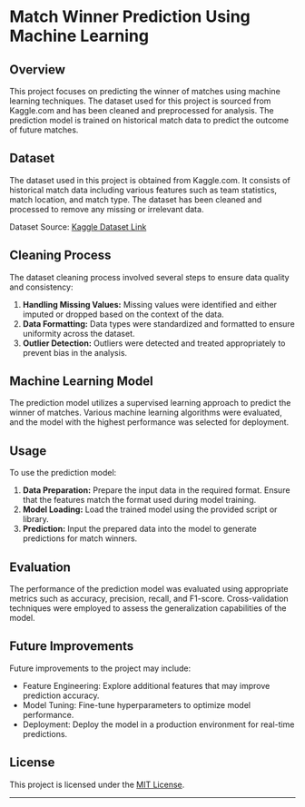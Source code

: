 
# Match Winner Prediction Using Machine Learning

## Overview

This project focuses on predicting the winner of matches using machine learning techniques. The dataset used for this project is sourced from Kaggle.com and has been cleaned and preprocessed for analysis. The prediction model is trained on historical match data to predict the outcome of future matches.

## Dataset

The dataset used in this project is obtained from Kaggle.com. It consists of historical match data including various features such as team statistics, match location, and match type. The dataset has been cleaned and processed to remove any missing or irrelevant data. 

Dataset Source: [Kaggle Dataset Link]([https://www.kaggle.com/dataset-link](https://www.kaggle.com/datasets/sandesh0802/ipl-dataset-2008-2023))

## Cleaning Process

The dataset cleaning process involved several steps to ensure data quality and consistency:

1. **Handling Missing Values:** Missing values were identified and either imputed or dropped based on the context of the data.
2. **Data Formatting:** Data types were standardized and formatted to ensure uniformity across the dataset.
3. **Outlier Detection:** Outliers were detected and treated appropriately to prevent bias in the analysis.

## Machine Learning Model

The prediction model utilizes a supervised learning approach to predict the winner of matches. Various machine learning algorithms were evaluated, and the model with the highest performance was selected for deployment. 

## Usage

To use the prediction model:

1. **Data Preparation:** Prepare the input data in the required format. Ensure that the features match the format used during model training.
2. **Model Loading:** Load the trained model using the provided script or library.
3. **Prediction:** Input the prepared data into the model to generate predictions for match winners.

## Evaluation

The performance of the prediction model was evaluated using appropriate metrics such as accuracy, precision, recall, and F1-score. Cross-validation techniques were employed to assess the generalization capabilities of the model.

## Future Improvements

Future improvements to the project may include:

- Feature Engineering: Explore additional features that may improve prediction accuracy.
- Model Tuning: Fine-tune hyperparameters to optimize model performance.
- Deployment: Deploy the model in a production environment for real-time predictions.


## License

This project is licensed under the [MIT License](LICENSE).

---

